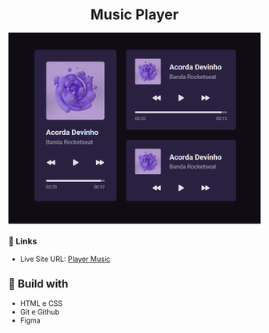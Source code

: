 <h1 align="center"> Music Player </h1>

![](./music-player/screenshot.png)

### 🔗 Links

- Live Site URL: [Player Music](https://lucazcruz.github.io/bora-codar/music-player/)

## 🚀 Build with

- HTML e CSS
- Git e Github
- Figma
